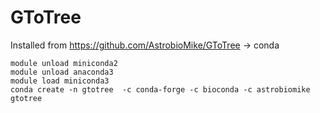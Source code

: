 # GToTree
Installed from https://github.com/AstrobioMike/GToTree -> conda

```
module unload miniconda2
module unload anaconda3
module load miniconda3 
conda create -n gtotree  -c conda-forge -c bioconda -c astrobiomike gtotree
```
